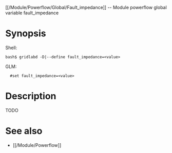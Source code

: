 [[/Module/Powerflow/Global/Fault_impedance]] -- Module powerflow global variable fault_impedance

# Synopsis

Shell:

~~~
bash$ gridlabd -D|--define fault_impedance=<value>
~~~

GLM:

~~~
  #set fault_impedance=<value>
~~~

# Description

TODO

# See also

* [[/Module/Powerflow]]
